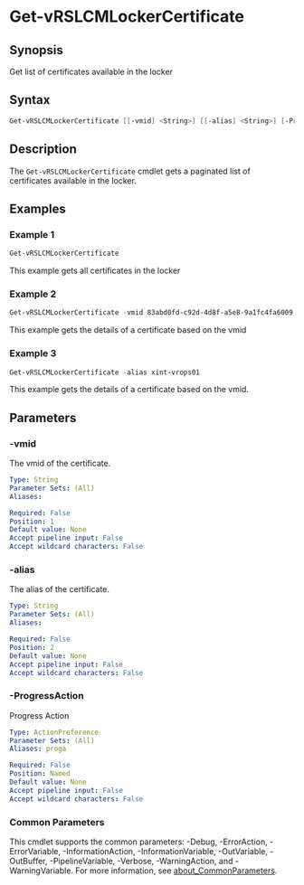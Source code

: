 # Get-vRSLCMLockerCertificate

## Synopsis

Get list of certificates available in the locker

## Syntax

```powershell
Get-vRSLCMLockerCertificate [[-vmid] <String>] [[-alias] <String>] [-ProgressAction <ActionPreference>] [<CommonParameters>]
```

## Description

The `Get-vRSLCMLockerCertificate` cmdlet gets a paginated list of certificates available in the locker.

## Examples

### Example 1

```powershell
Get-vRSLCMLockerCertificate
```

This example gets all certificates in the locker

### Example 2

```powershell
Get-vRSLCMLockerCertificate -vmid 83abd0fd-c92d-4d8f-a5e8-9a1fc4fa6009
```

This example gets the details of a certificate based on the vmid

### Example 3

```powershell
Get-vRSLCMLockerCertificate -alias xint-vrops01
```

This example gets the details of a certificate based on the vmid.

## Parameters

### -vmid

The vmid of the certificate.

```yaml
Type: String
Parameter Sets: (All)
Aliases:

Required: False
Position: 1
Default value: None
Accept pipeline input: False
Accept wildcard characters: False
```

### -alias

The alias of the certificate.

```yaml
Type: String
Parameter Sets: (All)
Aliases:

Required: False
Position: 2
Default value: None
Accept pipeline input: False
Accept wildcard characters: False
```

### -ProgressAction

Progress Action

```yaml
Type: ActionPreference
Parameter Sets: (All)
Aliases: proga

Required: False
Position: Named
Default value: None
Accept pipeline input: False
Accept wildcard characters: False
```

### Common Parameters

This cmdlet supports the common parameters: -Debug, -ErrorAction, -ErrorVariable, -InformationAction, -InformationVariable, -OutVariable, -OutBuffer, -PipelineVariable, -Verbose, -WarningAction, and -WarningVariable. For more information, see [about_CommonParameters](http://go.microsoft.com/fwlink/?LinkID=113216).
